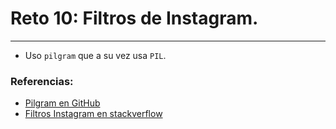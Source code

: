 # Reto 10: Filtros de Instagram.
----

 - Uso `pilgram` que a su vez usa `PIL`.

### Referencias:

 - [Pilgram en GitHub](https://github.com/akiomik/pilgram)
 - [Filtros Instagram en stackverflow](https://stackoverflow.com/questions/59929801/how-can-i-implement-an-instagram-photo-filter)
